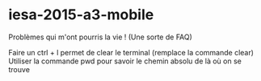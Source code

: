 # iesa-2015-a3-mobile

Problèmes qui m'ont pourris la vie ! (Une sorte de FAQ)

Faire un ctrl + l permet de clear le terminal (remplace la commande clear)
Utiliser la commande pwd pour savoir le chemin absolu de là où on se trouve

